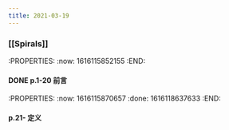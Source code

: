```yaml
---
title: 2021-03-19
---
```


### [[Spirals]]
:PROPERTIES:
:now: 1616115852155
:END:
#### DONE p.1-20 前言
:PROPERTIES:
:now: 1616115870657
:done: 1616118637633
:END:
#### p.21- 定义
##
